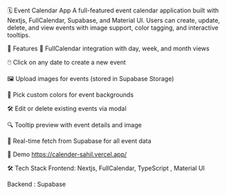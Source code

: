 🗓️ Event Calendar App
A full-featured event calendar application built with Nextjs, FullCalendar, Supabase, and Material UI. Users can create, update, delete, and view events with image support, color tagging, and interactive tooltips.

🚀 Features
📆 FullCalendar integration with day, week, and month views

🖱️ Click on any date to create a new event

🖼️ Upload images for events (stored in Supabase Storage)

🎨 Pick custom colors for event backgrounds

🛠️ Edit or delete existing events via modal

🔍 Tooltip preview with event details and image

🔄 Real-time fetch from Supabase for all event data

📸 Demo
https://calender-sahil.vercel.app/

🛠️ Tech Stack
Frontend: Nextjs, FullCalendar, TypeScript , Material UI

Backend : Supabase 
